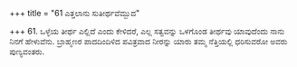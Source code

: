 +++
title = "61 ಎತ್ತಲಾನು ಸುತೀರ್ಥವೆಮ್ಬುದ"

+++
61. ಒಳ್ಳೆಯ ತೀರ್ಥ ಎಲ್ಲಿದೆ ಎಂದು ಕೇಳಿದರೆ, ಎಲ್ಲ ಸತ್ವವನ್ನು ಒಳಗೊಂಡ ತೀರ್ಥವು ಯಾವುದೆಂದು ನಾನು ನಿನಗೆ ಹೇಳುವೆನು. ಬ್ರಾಹ್ಮಣರ ಪಾದದಿಂದಿಳಿದ ಪವಿತ್ರವಾದ ನೀರನ್ನು ಯಾರು ತಮ್ಮ ನೆತ್ತಿಯಲ್ಲಿ ಧರಿಸುವರೋ ಅವರು ಪುಣ್ಯವಂತರು.
